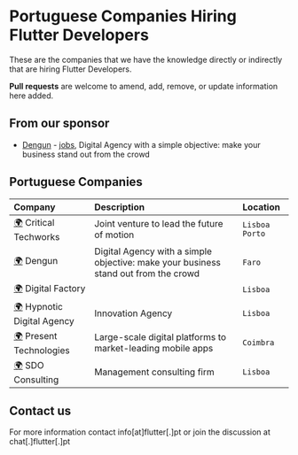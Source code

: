 # Portuguese Companies Hiring Flutter Developers

These are the companies that we have the knowledge directly or indirectly that are hiring Flutter Developers.

**Pull requests** are welcome to amend, add, remove, or update information here added.

## From our sponsor

- [Dengun](https://www.dengun.com/en/) - [jobs](https://www.dengun.com/en/jobs/), Digital Agency with a simple objective: make your business stand out from the crowd

## Portuguese Companies

| Company       | Description       | Location  |
| :------ | :---------- | :-------- |
| [:earth_africa:](https://www.criticaltechworks.com/) Critical Techworks | Joint venture to lead the future of motion | `Lisboa` `Porto` |
| [:earth_africa:](https://www.dengun.com/) Dengun | Digital Agency with a simple objective: make your business stand out from the crowd | `Faro` |
| [:earth_africa:](https://digitalfactory.pt/) Digital Factory | | `Lisboa` |
| [:earth_africa:](https://hypnotic.pt/) Hypnotic Digital Agency | Innovation Agency | `Lisboa` |
| [:earth_africa:](https://www.present-technologies.com) Present Technologies | Large-scale digital platforms to market-leading mobile apps | `Coimbra` |
| [:earth_africa:](https://sdoconsulting.pt/) SDO Consulting | Management consulting firm | `Lisboa` |

## Contact us

For more information contact info[at]flutter[.]pt or join the discussion at chat[.]flutter[.]pt
